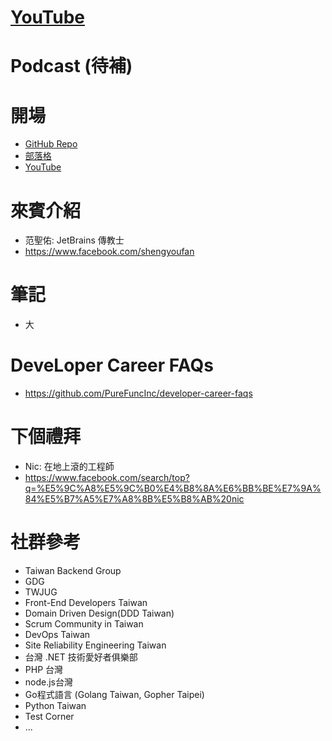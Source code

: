 # [YouTube](https://youtu.be/hOQOa8_srJU)

# Podcast (待補)

# 開場
* [GitHub Repo](https://github.com/PureFuncInc/purefunc-cafe)
* [部落格](https://purefunc.net/articles/pure-func-cafe)
* [YouTube](https://www.youtube.com/watch?v=N5GzZfXg5z0)

# 來賓介紹
* 范聖佑: JetBrains 傳教士
* https://www.facebook.com/shengyoufan

# 筆記
* 大

# DeveLoper Career FAQs
* https://github.com/PureFuncInc/developer-career-faqs

# 下個禮拜
* Nic: 在地上滾的工程師
* https://www.facebook.com/search/top?q=%E5%9C%A8%E5%9C%B0%E4%B8%8A%E6%BB%BE%E7%9A%84%E5%B7%A5%E7%A8%8B%E5%B8%AB%20nic

# 社群參考
* Taiwan Backend Group
* GDG
* TWJUG
* Front-End Developers Taiwan
* Domain Driven Design(DDD Taiwan)
* Scrum Community in Taiwan
* DevOps Taiwan
* Site Reliability Engineering Taiwan
* 台灣 .NET 技術愛好者俱樂部
* PHP 台灣
* node.js台灣
* Go程式語言 (Golang Taiwan, Gopher Taipei)
* Python Taiwan
* Test Corner
* ...
